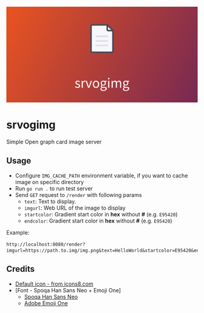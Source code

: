 ![](./img/example.png)
# srvogimg

Simple Open graph card image server

## Usage

- Configure `IMG_CACHE_PATH` environment variable, if you want to cache image on specific directory
- Run `go run .` to run test server
- Send `GET` request to `/render` with following params
    - `text`: Text to display.
    - `imgurl`: Web URL of the image to display
    - `startcolor`: Gradient start color in **hex** without **#** (e.g. `E95420`)
    - `endcolor`: Gradient start color in **hex** without **#** (e.g. `E95420`)


Example:
```
http://localhost:8080/render?imgurl=https://path.to.img/img.png&text=HelloWorld&startcolor=E95420&endcolor=E95420
```

## Credits
- [Default icon - from icons8.com](https://icons8.com/icon/65355/document)
- [Font - Spoqa Han Sans Neo + Emoji One]
  - [Spoqa Han Sans Neo](https://spoqa.github.io/spoqa-han-sans/)
  - [Adobe Emoji One](https://github.com/adobe-fonts/emojione-color)